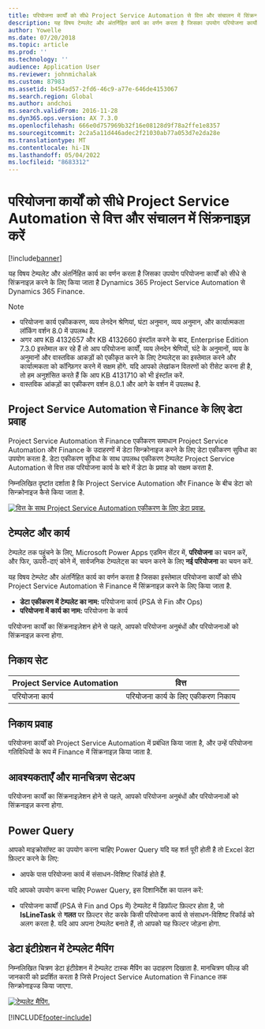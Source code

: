 ```yaml
---
title: परियोजना कार्यों को सीधे Project Service Automation से वित्त और संचालन में सिंक्रनाइज़ करें
description: यह विषय टेम्पलेट और अंतर्निहित कार्य का वर्णन करता है जिसका उपयोग परियोजना कार्यों को सीधे से सिंक्रनाइज़ करने के लिए किया जाता है Microsoft Dynamics 365 Project Service Automation से Dynamics 365 Finance.
author: Yowelle
ms.date: 07/20/2018
ms.topic: article
ms.prod: ''
ms.technology: ''
audience: Application User
ms.reviewer: johnmichalak
ms.custom: 87983
ms.assetid: b454ad57-2fd6-46c9-a77e-646de4153067
ms.search.region: Global
ms.author: andchoi
ms.search.validFrom: 2016-11-28
ms.dyn365.ops.version: AX 7.3.0
ms.openlocfilehash: 666e0d757969b32f16e08128d9f78a2ffe1e8357
ms.sourcegitcommit: 2c2a5a11d446adec2f21030ab77a053d7e2da28e
ms.translationtype: MT
ms.contentlocale: hi-IN
ms.lasthandoff: 05/04/2022
ms.locfileid: "8683312"
---
```

# <a name="synchronize-project-tasks-directly-from-project-service-automation-to-finance-and-operations"></a>परियोजना कार्यों को सीधे Project Service Automation से वित्त और संचालन में सिंक्रनाइज़ करें

[!include[banner](../includes/banner.md)]

यह विषय टेम्पलेट और अंतर्निहित कार्य का वर्णन करता है जिसका उपयोग परियोजना कार्यों को सीधे से सिंक्रनाइज़ करने के लिए किया जाता है Dynamics 365 Project Service Automation से Dynamics 365 Finance.

> [!NOTE]
> - परियोजना कार्य एकीककरण, व्यय लेनदेन श्रेणियां, घंटा अनुमान, व्यय अनुमान, और कार्यात्मकता लॉकिंग वर्शन 8.0 में उपलब्ध है.
> - अगर आप KB 4132657 और KB 4132660 इंस्टॉल करने के बाद, Enterprise Edition 7.3.0 इस्तेमाल कर रहे हैं तो आप परियोजना कार्यों, व्यय लेनदेन श्रेणियों, घंटे के अनुमानों, व्यय के अनुमानों और वास्तविक आकड़ों को एकीकृत करने के लिए टेम्पलेट्स का इस्तेमाल करने और कार्यात्मकता को कॉन्फ़िगर करने में सक्षम होंगे. यदि आपको लेखांकन वितरणों को रीसेट करना ही है, तो हम अनुशंसित करते हैं कि आप KB 4131710 को भी इंस्टॉल करें.
> - वास्तविक आंकड़ों का एकीकरण वर्शन 8.0.1 और आगे के वर्शन में उपलब्ध है.

## <a name="data-flow-for-project-service-automation-to-finance"></a>Project Service Automation से Finance के लिए डेटा प्रवाह

Project Service Automation से Finance एकीकरण समाधान Project Service Automation और Finance के उदाहरणों में डेटा सिन्क्रोनाइज करने के लिए डेटा एकीकरण सुविधा का उपयोग करता है. डेटा एकीकरण सुविधा के साथ उपलब्ध एकीकरण टेम्पलेट Project Service Automation से वित्त तक परियोजना कार्य के बारे में डेटा के प्रवाह को सक्षम करता है.

निम्नलिखित दृष्टांत दर्शाता है कि Project Service Automation और Finance के बीच डेटा को सिन्क्रोनाइज कैसे किया जाता है.

[![वित्त के साथ Project Service Automation एकीकरण के लिए डेटा प्रवाह.](./media/ProjectTasksFlow.png)](./media/ProjectTasksFlow.png)

## <a name="template-and-task"></a>टेम्पलेट और कार्य

टेम्पलेट तक पहुंचने के लिए, Microsoft Power Apps एडमिन सेंटर में, **परियोजना** का चयन करें, और फिर, ऊपरी-दाएं कोने में, सार्वजनिक टेम्पलेट्स का चयन करने के लिए **नई परियोजना** का चयन करें.

यह विषय टेम्प्लेट और अंतर्निहित कार्य का वर्णन करता है जिसका इस्तेमाल परियोजना कार्यों को सीधे Project Service Automation से Finance में सिंक्रनाइज़ करने के लिए किया जाता है.

- **डेटा एकीकरण में टेम्पलेट का नाम:** परियोजना कार्य (PSA से Fin और Ops)
- **परियोजना में कार्य का नाम:** परियोजना के कार्य

परियोजना कार्यों का सिंक्रनाइज़ेशन होने से पहले, आपको परियोजना अनुबंधों और परियोजनाओं को सिंक्रनाइज़ करना होगा.

## <a name="entity-set"></a>निकाय सेट

| Project Service Automation | वित्त                             |
|----------------------------|-------------------------------------|
| परियोजना कार्य              | परियोजना कार्य के लिए एकीकरण निकाय |

## <a name="entity-flow"></a>निकाय प्रवाह

परियोजना कार्यों को Project Service Automation में प्रबंधित किया जाता है, और उन्हें परियोजना गतिविधियों के रूप में Finance में सिंक्रनाइज़ किया जाता है.

## <a name="prerequisites-and-mapping-setup"></a>आवश्यकताएँ और मानचित्रण सेटअप

परियोजना कार्यों का सिंक्रनाइज़ेशन होने से पहले, आपको परियोजना अनुबंधों और परियोजनाओं को सिंक्रनाइज़ करना होगा.

## <a name="power-query"></a>Power Query

आपको माइक्रोसॉफ्ट का उपयोग करना चाहिए Power Query यदि यह शर्त पूरी होती है तो Excel डेटा फ़िल्टर करने के लिए:

- आपके पास परियोजना कार्य में संसाधन-विशिष्ट रिकॉर्ड होते हैं.

यदि आपको उपयोग करना चाहिए Power Query, इस दिशानिर्देश का पालन करें:

- परियोजना कार्यों (PSA से Fin and Ops में) टेम्पलेट में डिफ़ॉल्ट फ़िल्टर होता है, जो **IsLineTask** से **गलत** पर फ़िल्टर सेट करके किसी परियोजना कार्य से संसाधन-विशिष्ट रिकॉर्ड को अलग करता है. यदि आप अपना टेम्पलेट बनाते हैं, तो आपको यह फिल्टर जोड़ना होगा.

## <a name="template-mapping-in-data-integration"></a>डेटा इंटीग्रेशन में टेम्पलेट मैपिंग

निम्नलिखित चित्रण डेटा इंटीग्रेशन में टेम्पलेट टास्क मैपिंग का उदाहरण दिखाता है. मानचित्रण फील्ड की जानकारी को प्रदर्शित करता है जिसे Project Service Automation से Finance तक सिन्क्रोनाइज्ड किया जाएगा.

[![टेम्पलेट मैपिंग.](./media/ProjectTasksMapping.png)](./media/ProjectTasksMapping.png)


[!INCLUDE[footer-include](../includes/footer-banner.md)]